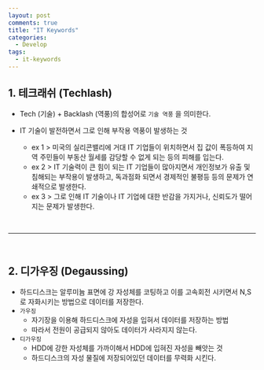```yaml
---
layout: post
comments: true
title: "IT Keywords"
categories:
  - Develop
tags:
  - it-keywords
---
```


## 1. 테크래쉬 (Techlash)
- Tech (기술) + Backlash (역풍)의 합성어로 `기술 역풍` 을 의미한다.
- IT 기술이 발전하면서 그로 인해 부작용 역풍이 발생하는 것

    - ex 1 > 미국의 실리콘밸리에 거대 IT 기업들이 위치하면서 집 값이 폭등하여 지역 주민들이 부동산 월세를 감당할 수 없게 되는 등의 피해를 입는다.
    - ex 2 > IT 기술력이 큰 힘이 되는 IT 기업들이 많아지면서 개인정보가 유출 및 침해되는 부작용이 발생하고, 독과점화 되면서 경제적인 불평등 등의 문제가 연쇄적으로 발생한다.
    - ex 3 > 그로 인해 IT 기술이나 IT 기업에 대한 반감을 가지거나, 신뢰도가 떨어지는 문제가 발생한다.

<br>

----
<br>

## 2. 디가우징 (Degaussing)
- 하드디스크는 알루미늄 표면에 강 자성체를 코팅하고 이를 고속회전 시키면서 N,S로 자화시키는 방법으로 데이터를 저장한다.
- `가우징`
    - 자기장을 이용해 하드디스크에 자성을 입혀서 데이터를 저장하는 방법
    - 따라서 전원이 공급되지 않아도 데이터가 사라지지 않는다.
- `디가우징`
    - HDD에 강한 자성체를 가까이해서 HDD에 입혀진 자성을 빼앗는 것
    - 하드디스크의 자성 물질에 저장되어있던 데이터를 무력화 시킨다.
